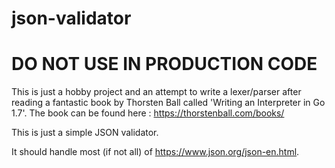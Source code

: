 
# json-validator

# DO NOT USE IN PRODUCTION CODE
This is just a hobby project and an attempt to write a lexer/parser after reading a fantastic book by Thorsten Ball called 'Writing an Interpreter in Go 1.7'. The book can be found here : https://thorstenball.com/books/

This is just a simple JSON validator.

It should handle most (if not all) of https://www.json.org/json-en.html.
